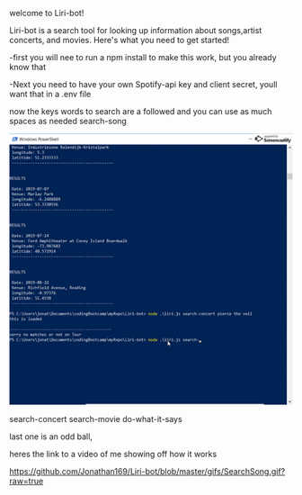 welcome to Liri-bot!

Liri-bot is a search tool for looking up information about songs,artist concerts, and movies.
Here's what you need to get started!

 -first you will nee to run a npm install to make this work, but you already know that
 
 -Next you need to have your own Spotify-api key and client secret, youll want that in a .env file 
 
 now the keys words to search are a followed and you can use as much spaces as needed
 search-song <song name> 
 
 ![song gif](/gifs/SearchSong.gif)
 
 
 search-concert <artist>
 search-movie <movie>
 do-what-it-says
 
 last one is an odd ball,

 heres the link to a video of me showing off how it works

https://github.com/Jonathan169/Liri-bot/blob/master/gifs/SearchSong.gif?raw=true
